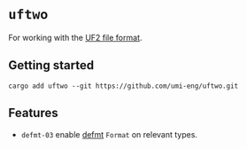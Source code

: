 # `uftwo`

For working with the [UF2 file format](https://github.com/microsoft/uf2).

## Getting started

```shell
cargo add uftwo --git https://github.com/umi-eng/uftwo.git
```

## Features

- `defmt-03` enable [defmt](https://github.com/knurling-rs/defmt) `Format` on relevant types.
